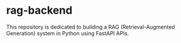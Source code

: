 # rag-backend
This repository is dedicated to building a RAG (Retrieval-Augmented Generation) system in Python using FastAPI APIs.
